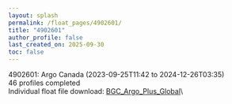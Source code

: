 ```yaml
---
layout: splash
permalink: /float_pages/4902601/
title: "4902601"
author_profile: false
last_created_on: 2025-09-30
toc: false
---
```

 
4902601: Argo Canada (2023-09-25T11:42 to 2024-12-26T03:35)\
46 profiles completed\
Individual float file download: [BGC_Argo_Plus_Global](https://ftp.soest.hawaii.edu/bgc_argo_plus/Individual_Floats/outliers_removed/4902601_Sprof_processed.nc)\

